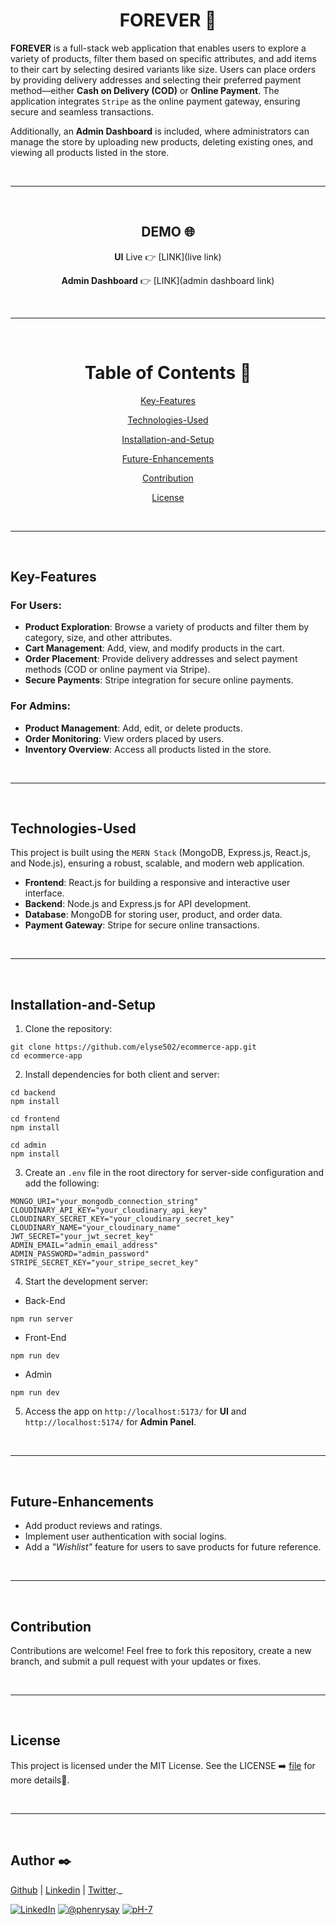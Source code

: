 <div align="center">

  # FOREVER 🛒
</div>

**FOREVER** is a full-stack web application that enables users to explore a variety of products, filter them based on specific attributes, and add items to their cart by selecting desired variants like size. Users can place orders by providing delivery addresses and selecting their preferred payment method—either **Cash on Delivery (COD)** or **Online Payment**. The application integrates `Stripe` as the online payment gateway, ensuring secure and seamless transactions.

Additionally, an **Admin Dashboard** is included, where administrators can manage the store by uploading new products, deleting existing ones, and viewing all products listed in the store.

<br/><hr/><br/>

<div align="center">

## DEMO 🌐
  
**UI** Live 👉 [LINK](live link)

**Admin Dashboard** 👉 [LINK](admin dashboard link)
</div>

<br/><hr/><br/>

<div align="center">
  
# Table of Contents 📜

[Key-Features](#key-features)

[Technologies-Used](#technologies-used)

[Installation-and-Setup](#installation-and-setup)

[Future-Enhancements](#future-enhancements)

[Contribution](#contribution)

[License](#license)

</div>

<br/><hr/><br/>

## Key-Features
### For Users:
* **Product Exploration**: Browse a variety of products and filter them by category, size, and other attributes.
* **Cart Management**: Add, view, and modify products in the cart.
* **Order Placement**: Provide delivery addresses and select payment methods (COD or online payment via Stripe).
* **Secure Payments**: Stripe integration for secure online payments.

### For Admins:
* **Product Management**: Add, edit, or delete products.
* **Order Monitoring**: View orders placed by users.
* **Inventory Overview**: Access all products listed in the store.

<br/><hr/><br/>

## Technologies-Used
This project is built using the `MERN Stack` (MongoDB, Express.js, React.js, and Node.js), ensuring a robust, scalable, and modern web application.

* **Frontend**: React.js for building a responsive and interactive user interface.
* **Backend**: Node.js and Express.js for API development.
* **Database**: MongoDB for storing user, product, and order data.
* **Payment Gateway**: Stripe for secure online transactions.

<br/><hr/><br/>

## Installation-and-Setup
1. Clone the repository:

```console
git clone https://github.com/elyse502/ecommerce-app.git
cd ecommerce-app
```

2. Install dependencies for both client and server:

```console
cd backend
npm install

cd frontend
npm install

cd admin
npm install
```

3. Create an `.env` file in the root directory for server-side configuration and add the following:

```console
MONGO_URI="your_mongodb_connection_string"
CLOUDINARY_API_KEY="your_cloudinary_api_key"
CLOUDINARY_SECRET_KEY="your_cloudinary_secret_key"
CLOUDINARY_NAME="your_cloudinary_name"
JWT_SECRET="your_jwt_secret_key"
ADMIN_EMAIL="admin_email_address"
ADMIN_PASSWORD="admin_password"
STRIPE_SECRET_KEY="your_stripe_secret_key"
```

4. Start the development server:

* Back-End
```console
npm run server
```
* Front-End
```console
npm run dev
```
* Admin
```console
npm run dev
```

5. Access the app on `http://localhost:5173/` for **UI** and `http://localhost:5174/` for **Admin Panel**.

<br/><hr/><br/>


## Future-Enhancements
* Add product reviews and ratings.
* Implement user authentication with social logins.
* Add a _"Wishlist"_ feature for users to save products for future reference.

<br/><hr/><br/>

## Contribution
Contributions are welcome! Feel free to fork this repository, create a new branch, and submit a pull request with your updates or fixes.

<br/><hr/><br/>

## License
This project is licensed under the MIT License. See the LICENSE ➡️ [file](https://github.com/https://github.com/ratnojitsaha/FOREVER/blob/main/LICENSE) for more details📃.

<br /><hr /><br />

## Author :black_nib:
[Github](https://github.com/ratnojitsaha) | [Linkedin](https://www.linkedin.com/in/saharatnojit/) | [Twitter](https://x.com/steelshot04)._



[![LinkedIn](https://img.shields.io/badge/LinkedIn-0077B5?style=for-the-badge&logo=linkedin&logoColor=white)](https://www.linkedin.com/in/niyibizi-elys%C3%A9e/) [![@phenrysay](https://img.shields.io/badge/Twitter-1DA1F2?style=for-the-badge&logo=twitter&logoColor=white)](https://twitter.com/Niyibizi_Elyse) [![pH-7](https://img.shields.io/badge/GitHub-100000?style=for-the-badge&logo=github&logoColor=white)](https://github.com/elyse502)

<br />




